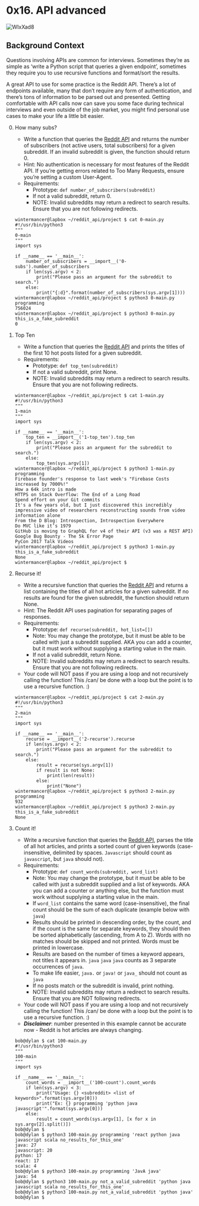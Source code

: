 #  0x16. API advanced 

![WIxXad8](https://github.com/Abucheri/alx-system_engineering-devops/assets/24778489/712c6821-158f-44d4-bb53-666446d60e80)


## Background Context
<p>
Questions involving APIs are common for interviews. Sometimes they’re as simple as ‘write a Python script that queries a given endpoint’, sometimes they require you to use recursive functions and format/sort the results.

A great API to use for some practice is the Reddit API. There’s a lot of endpoints available, many that don’t require any form of authentication, and there’s tons of information to be parsed out and presented. Getting comfortable with API calls now can save you some face during technical interviews and even outside of the job market, you might find personal use cases to make your life a little bit easier.
</p>

 0. How many subs? 
	- Write a function that queries the [Reddit API](https://www.reddit.com/dev/api/) and returns the number of subscribers (not active users, total subscribers) for a given subreddit. If an invalid subreddit is given, the function should return 0.
	- Hint: No authentication is necessary for most features of the Reddit API. If you’re getting errors related to Too Many Requests, ensure you’re setting a custom User-Agent.
	- Requirements:
		- Prototype: `def number_of_subscribers(subreddit)`
		- If not a valid subreddit, return 0.
		- NOTE: Invalid subreddits may return a redirect to search results. Ensure that you are not following redirects.
	```
	wintermancer@lapbox ~/reddit_api/project $ cat 0-main.py
	#!/usr/bin/python3
	"""
	0-main
	"""
	import sys

	if __name__ == '__main__':
	    number_of_subscribers = __import__('0-subs').number_of_subscribers
	    if len(sys.argv) < 2:
	        print("Please pass an argument for the subreddit to search.")
	    else:
	        print("{:d}".format(number_of_subscribers(sys.argv[1])))
	wintermancer@lapbox ~/reddit_api/project $ python3 0-main.py programming
	756024
	wintermancer@lapbox ~/reddit_api/project $ python3 0-main.py this_is_a_fake_subreddit
	0
	```

1. Top Ten 
	- Write a function that queries the [Reddit API](https://www.reddit.com/dev/api/) and prints the titles of the first 10 hot posts listed for a given subreddit.
	- Requirements:
		- Prototype: `def top_ten(subreddit)`
		- If not a valid subreddit, print None.
		- NOTE: Invalid subreddits may return a redirect to search results. Ensure that you are not following redirects.
	```
	wintermancer@lapbox ~/reddit_api/project $ cat 1-main.py
	#!/usr/bin/python3
	"""
	1-main
	"""
	import sys

	if __name__ == '__main__':
	    top_ten = __import__('1-top_ten').top_ten
	    if len(sys.argv) < 2:
	        print("Please pass an argument for the subreddit to search.")
	    else:
	        top_ten(sys.argv[1])
	wintermancer@lapbox ~/reddit_api/project $ python3 1-main.py programming
	Firebase founder's response to last week's "Firebase Costs increased by 7000%!"
	How a 64k intro is made
	HTTPS on Stack Overflow: The End of a Long Road
	Spend effort on your Git commits
	It's a few years old, but I just discovered this incredibly impressive video of researchers reconstructing sounds from video information alone
	From the D Blog: Introspection, Introspection Everywhere
	Do MVC like it’s 1979
	GitHub is moving to GraphQL for v4 of their API (v3 was a REST API)
	Google Bug Bounty - The 5k Error Page
	PyCon 2017 Talk Videos
	wintermancer@lapbox ~/reddit_api/project $ python3 1-main.py this_is_a_fake_subreddit
	None
	wintermancer@lapbox ~/reddit_api/project $ 
	```

 2. Recurse it! 
	- Write a recursive function that queries the [Reddit API](https://www.reddit.com/dev/api/) and returns a list containing the titles of all hot articles for a given subreddit. If no results are found for the given subreddit, the function should return None.
	- Hint: The Reddit API uses pagination for separating pages of responses.
	- Requirements:
		- Prototype: `def recurse(subreddit, hot_list=[])`
		- Note: You may change the prototype, but it must be able to be called with just a subreddit supplied. AKA you can add a counter, but it must work without supplying a starting value in the main.
		- If not a valid subreddit, return None.
		- NOTE: Invalid subreddits may return a redirect to search results. Ensure that you are not following redirects.
	- Your code will NOT pass if you are using a loop and not recursively calling the function! This /can/ be done with a loop but the point is to use a recursive function. :)
	```
	wintermancer@lapbox ~/reddit_api/project $ cat 2-main.py
	#!/usr/bin/python3
	"""
	2-main
	"""
	import sys

	if __name__ == '__main__':
	    recurse = __import__('2-recurse').recurse
	    if len(sys.argv) < 2:
	        print("Please pass an argument for the subreddit to search.")
	    else:
	        result = recurse(sys.argv[1])
	        if result is not None:
	            print(len(result))
	        else:
	            print("None")
	wintermancer@lapbox ~/reddit_api/project $ python3 2-main.py programming
	932
	wintermancer@lapbox ~/reddit_api/project $ python3 2-main.py this_is_a_fake_subreddit
	None
	```

 3. Count it! 
	- Write a recursive function that queries the [Reddit API](https://www.reddit.com/dev/api/), parses the title of all hot articles, and prints a sorted count of given keywords (case-insensitive, delimited by spaces. `Javascript` should count as `javascript`, but `java` should not).
	- Requirements:
		- Prototype: `def count_words(subreddit, word_list)`
		- Note: You may change the prototype, but it must be able to be called with just a subreddit supplied and a list of keywords. AKA you can add a counter or anything else, but the function must work without supplying a starting value in the main.
		- If `word_list` contains the same word (case-insensitive), the final count should be the sum of each duplicate (example below with `java`)
		- Results should be printed in descending order, by the count, and if the count is the same for separate keywords, they should then be sorted alphabetically (ascending, from A to Z). Words with no matches should be skipped and not printed. Words must be printed in lowercase.
		- Results are based on the number of times a keyword appears, not titles it appears in. `java` `java` `java` counts as 3 separate occurrences of `java`.
		- To make life easier, `java.` or `java!` or `java_` should not count as `java`
		- If no posts match or the subreddit is invalid, print nothing.
		- NOTE: Invalid subreddits may return a redirect to search results. Ensure that you are NOT following redirects.
	- Your code will NOT pass if you are using a loop and not recursively calling the function! This /can/ be done with a loop but the point is to use a recursive function. :)
	- ___Disclaimer___: number presented in this example cannot be accurate now - Reddit is hot articles are always changing.
	```
	bob@dylan $ cat 100-main.py 
	#!/usr/bin/python3
	"""
	100-main
	"""
	import sys

	if __name__ == '__main__':
	    count_words = __import__('100-count').count_words
	    if len(sys.argv) < 3:
	        print("Usage: {} <subreddit> <list of keywords>".format(sys.argv[0]))
	        print("Ex: {} programming 'python java javascript'".format(sys.argv[0]))
	    else:
	        result = count_words(sys.argv[1], [x for x in sys.argv[2].split()])
	bob@dylan $             
	bob@dylan $ python3 100-main.py programming 'react python java javascript scala no_results_for_this_one'
	java: 27
	javascript: 20
	python: 17
	react: 17
	scala: 4
	bob@dylan $ python3 100-main.py programming 'JavA java'
	java: 54
	bob@dylan $ python3 100-main.py not_a_valid_subreddit 'python java javascript scala no_results_for_this_one'
	bob@dylan $ python3 100-main.py not_a_valid_subreddit 'python java'
	bob@dylan $ 
	```
